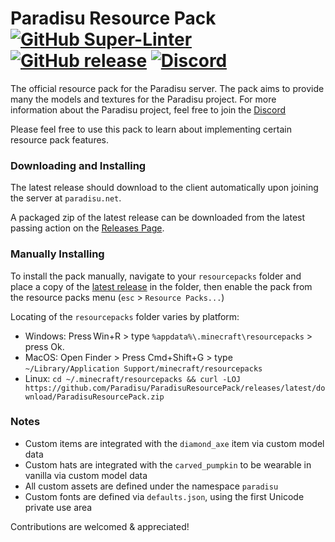 # Paradisu Resource Pack [![GitHub Super-Linter](https://github.com/Paradisu/ParadisuResourcePack/workflows/Lint%20Code%20Base/badge.svg)](https://github.com/marketplace/actions/super-linter) [![GitHub release](https://img.shields.io/github/release/Paradisu/ParadisuResourcePack.svg)](https://GitHub.com/Paradisu/ParadisuResourcePack/releases/) [![Discord](https://badgen.net/badge/icon/discord?icon=discord&label)](https://discord.gg/7ERVDKFFxT)

The official resource pack for the Paradisu server. The pack aims to provide many the models and textures for the Paradisu project. For more information about the Paradisu project, feel free to join the [Discord](https://discord.gg/gQcu2XYd2K)

Please feel free to use this pack to learn about implementing certain resource pack features.

### Downloading and Installing

The latest release should download to the client automatically upon joining the server at `paradisu.net`.

A packaged zip of the latest release can be downloaded from the latest passing action on the [Releases Page](https://github.com/Paradisu/ParadisuResourcePack/releases/latest).

### Manually Installing
To install the pack manually, navigate to your `resourcepacks` folder and place a copy of the [latest release](https://github.com/Paradisu/ParadisuResourcePack/releases/latest/download/ParadisuResourcePack.zip) in the folder, then enable the pack from the resource packs menu (`esc` > `Resource Packs...`)

Locating of the `resourcepacks` folder varies by platform:
- Windows: Press Win+R > type `%appdata%\.minecraft\resourcepacks` > press Ok. 
- MacOS: Open Finder > Press Cmd+Shift+G > type `~/Library/Application Support/minecraft/resourcepacks`
- Linux: `cd ~/.minecraft/resourcepacks && curl -LOJ https://github.com/Paradisu/ParadisuResourcePack/releases/latest/download/ParadisuResourcePack.zip`

### Notes
* Custom items are integrated with the `diamond_axe` item via custom model data
* Custom hats are integrated with the `carved_pumpkin` to be wearable in vanilla via custom model data
* All custom assets are defined under the namespace `paradisu`
* Custom fonts are defined via `defaults.json`, using the first Unicode private use area

Contributions are welcomed & appreciated!

